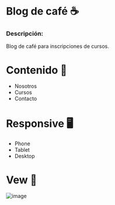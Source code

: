 # Blog de café :coffee:
### Descripción:
Blog de café para inscripciones de cursos.

# Contenido :page_facing_up:
- Nosotros
- Cursos
- Contacto

# Responsive :desktop_computer:
- Phone
- Tablet
- Desktop

# Vew :dizzy:
![image](https://github.com/jordy291093/Blog_cafe/assets/112351586/3da9b65d-9503-4932-9e6e-9f5f69345ae0)
